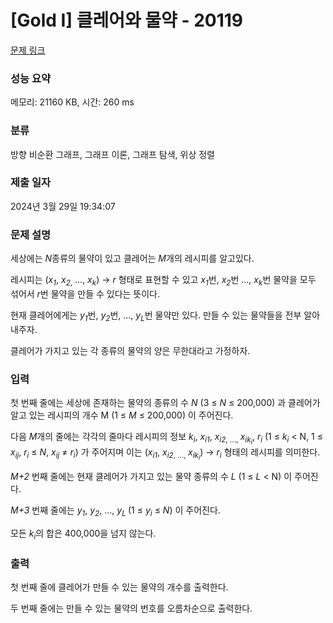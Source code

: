 # [Gold I] 클레어와 물약 - 20119 

[문제 링크](https://www.acmicpc.net/problem/20119) 

### 성능 요약

메모리: 21160 KB, 시간: 260 ms

### 분류

방향 비순환 그래프, 그래프 이론, 그래프 탐색, 위상 정렬

### 제출 일자

2024년 3월 29일 19:34:07

### 문제 설명

<p>세상에는 <em>N</em>종류의 물약이 있고 클레어는 <em>M</em>개의 레시피를 알고있다.</p>

<p>레시피는 (<em>x<sub>1</sub></em>, <em>x</em><sub><em>2</em>,</sub> ..., <em>x<sub>k</sub></em>) → <em>r</em> 형태로 표현할 수 있고 <em>x<sub>1</sub></em>번, <em>x<sub>2</sub></em>번 ..., <em>x<sub>k</sub></em>번 물약을 모두 섞어서 <em>r</em>번 물약을 만들 수 있다는 뜻이다.</p>

<p>현재 클레어에게는 <em>y<sub>1</sub></em>번, <em>y<sub>2</sub></em>번, ..., <em>y<sub>L</sub></em>번 물약만 있다. 만들 수 있는 물약들을 전부 알아내주자.</p>

<p>클레어가 가지고 있는 각 종류의 물약의 양은 무한대라고 가정하자.</p>

### 입력 

 <p>첫 번째 줄에는 세상에 존재하는 물약의 종류의 수 <em>N</em> (3 ≤ <em>N</em> ≤ 200,000) 과 클레어가 알고 있는 레시피의 개수 M (1 ≤ <em>M</em> ≤ 200,000) 이 주어진다.</p>

<p>다음 <em>M</em>개의 줄에는 각각의 줄마다 레시피의 정보 <em>k<sub>i</sub></em>, <em>x<sub>i1</sub></em>, <em>x</em><sub><em>i2</em>, ..., </sub><em>x<sub>ik<sub>i</sub></sub></em>, <em>r<sub>i</sub></em> (1 ≤ <em>k<sub>i</sub></em> < N, 1 ≤ <em>x<sub>ij</sub></em>, <em>r<sub>i</sub></em> ≤ <em>N</em>, <em>x<sub>ij</sub></em> ≠ <em>r<sub>i</sub></em>) 가 주어지며 이는 (<em>x<sub>i1</sub></em>, <em>x</em><sub><em>i2</em>, ..., </sub><em>x<sub>ik<sub>i</sub></sub></em>) → <em>r<sub>i</sub></em> 형태의 레시피를 의미한다.</p>

<p><em>M+2</em> 번째 줄에는 현재 클레어가 가지고 있는 물약 종류의 수 <em>L</em> (1 ≤ <em>L</em> < N) 이 주어진다.</p>

<p><em>M+3</em> 번째 줄에는 <em>y<sub>1</sub></em>, <em>y<sub>2</sub></em>, ..., <em>y<sub>L </sub></em>(1 ≤ <em>y<sub>i</sub></em> ≤ <em>N</em>) 이 주어진다.</p>

<p>모든 <em>k<sub>i</sub></em>의 합은 400,000을 넘지 않는다.</p>

### 출력 

 <p>첫 번째 줄에 클레어가 만들 수 있는 물약의 개수를 출력한다.</p>

<p>두 번째 줄에는 만들 수 있는 물약의 번호를 오름차순으로 출력한다.</p>

